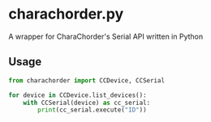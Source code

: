 # charachorder.py

A wrapper for CharaChorder's Serial API written in Python

## Usage

```py
from charachorder import CCDevice, CCSerial

for device in CCDevice.list_devices():
    with CCSerial(device) as cc_serial:
        print(cc_serial.execute("ID"))
```

